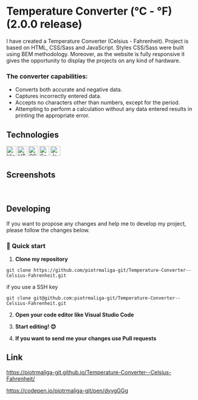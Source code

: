 # Temperature Converter (°C - °F) (2.0.0 release)

I have created a Temperature Converter (Celsius - Fahrenheit). Project is based on HTML, CSS/Sass and JavaScript. 
Styles CSS/Sass were built using BEM methodology. 
Moreover, as the website is fully responsive it gives the opportunity to display the projects on any kind of hardware.

### The converter capabilities:

- Converts both accurate and negative data.
- Captures incorrectly entered data.
- Accepts no characters other than numbers, except for the period. 
- Attempting to perform a calculation without any data entered results in printing the appropriate error.

## Technologies

<img align="left" alt="Visual Studio Code" width="26px" src="https://img.icons8.com/color/48/000000/visual-studio-code-2019.png" />

<img align="left" alt="HTML" width="26px" src="https://img.icons8.com/color/48/000000/html-5--v1.png" />

<img align="left" alt="CSS" width="26px" src="https://img.icons8.com/color/48/000000/css3.png" />

<img align="left" alt="Sass" width="26px" src="https://img.icons8.com/color/48/000000/sass.png" />

<img align="left" alt="JavaScript" width="26px" src="https://img.icons8.com/color/48/000000/javascript--v1.png"/>

<br/>
<br/>

## Screenshots

<img src="https://raw.githubusercontent.com/piotrmaliga-git/Converter-Celsius-to-Fahrenheit.github.io/master/screenshots/s1.png" alt="">

<img src="https://raw.githubusercontent.com/piotrmaliga-git/Converter-Celsius-to-Fahrenheit.github.io/master/screenshots/s2.png" alt="">

<img src="https://raw.githubusercontent.com/piotrmaliga-git/Converter-Celsius-to-Fahrenheit.github.io/master/screenshots/s3.png" alt="">

<img src="https://raw.githubusercontent.com/piotrmaliga-git/Converter-Celsius-to-Fahrenheit.github.io/master/screenshots/s4.png" alt="">

<img src="https://raw.githubusercontent.com/piotrmaliga-git/Converter-Celsius-to-Fahrenheit.github.io/master/screenshots/s5.png" alt="">

<img src="https://raw.githubusercontent.com/piotrmaliga-git/Converter-Celsius-to-Fahrenheit.github.io/master/screenshots/s6.png" alt="">

## Developing

If you want to propose any changes and help me to develop my project, please follow the changes below.

### 🚀 Quick start

1.  **Clone my repository**

```
git clone https://github.com/piotrmaliga-git/Temperature-Converter--Celsius-Fahrenheit.git
```
if you use a SSH key

```
git clone git@github.com:piotrmaliga-git/Temperature-Converter--Celsius-Fahrenheit.git
```

2. **Open your code editor like Visual Studio Code**

3. **Start editing! 😊**

4. **If you want to send me your changes use Pull requests**

## Link

https://piotrmaliga-git.github.io/Temperature-Converter--Celsius-Fahrenheit/

https://codepen.io/piotrmaliga-git/pen/dyvgGGg